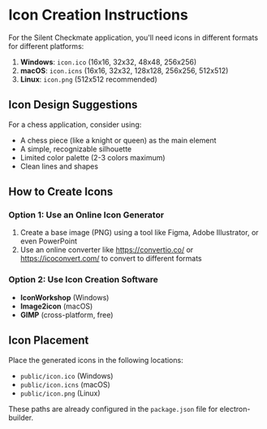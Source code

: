# Icon Creation Instructions

For the Silent Checkmate application, you'll need icons in different formats for different platforms:

1. **Windows**: `icon.ico` (16x16, 32x32, 48x48, 256x256)
2. **macOS**: `icon.icns` (16x16, 32x32, 128x128, 256x256, 512x512)
3. **Linux**: `icon.png` (512x512 recommended)

## Icon Design Suggestions

For a chess application, consider using:
- A chess piece (like a knight or queen) as the main element
- A simple, recognizable silhouette
- Limited color palette (2-3 colors maximum)
- Clean lines and shapes

## How to Create Icons

### Option 1: Use an Online Icon Generator

1. Create a base image (PNG) using a tool like Figma, Adobe Illustrator, or even PowerPoint
2. Use an online converter like https://convertio.co/ or https://icoconvert.com/ to convert to different formats

### Option 2: Use Icon Creation Software

- **IconWorkshop** (Windows)
- **Image2icon** (macOS)
- **GIMP** (cross-platform, free)

## Icon Placement

Place the generated icons in the following locations:
- `public/icon.ico` (Windows)
- `public/icon.icns` (macOS)
- `public/icon.png` (Linux)

These paths are already configured in the `package.json` file for electron-builder.
